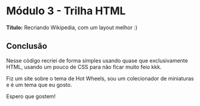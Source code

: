 # Módulo 3 - Trilha HTML

**Título:** Recriando Wikipedia, com um layout melhor :)

## Conclusão

Nesse código recriei de forma simples usando quase que exclusivamente HTML, usando um pouco de CSS para não ficar muito feio kkk.

Fiz um site sobre o tema de Hot Wheels, sou um colecionador de miniaturas e é um tema que eu gosto.

Espero que gostem!
